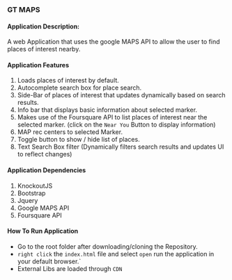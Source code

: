 ### GT MAPS



#### Application Description:

A web Application that uses the google MAPS API to allow the user to find places of interest nearby.

#### Application Features

1. Loads places of interest by default.
2. Autocomplete search box for place search.
3. Side-Bar of places of interest that updates dynamically based on search results.
4. Info bar that displays basic information about selected marker.
5. Makes use of the Foursquare API to list places of interest near the selected marker. (click on the `Near You` Button to display information)
6. MAP rec centers to selected Marker.
7. Toggle button to show / hide list of places.
8. Text Search Box filter (Dynamically filters search results and updates UI to reflect changes)

#### Application Dependencies

1. KnockoutJS
2. Bootstrap
3. Jquery
4. Google MAPS API
5. Foursquare API

#### How To Run Application
* Go to the root folder after downloading/cloning the  Repository.
* `right click` the `index.html` file and select `open` run the application in your default browser.`
* External Libs are loaded through `CDN`








